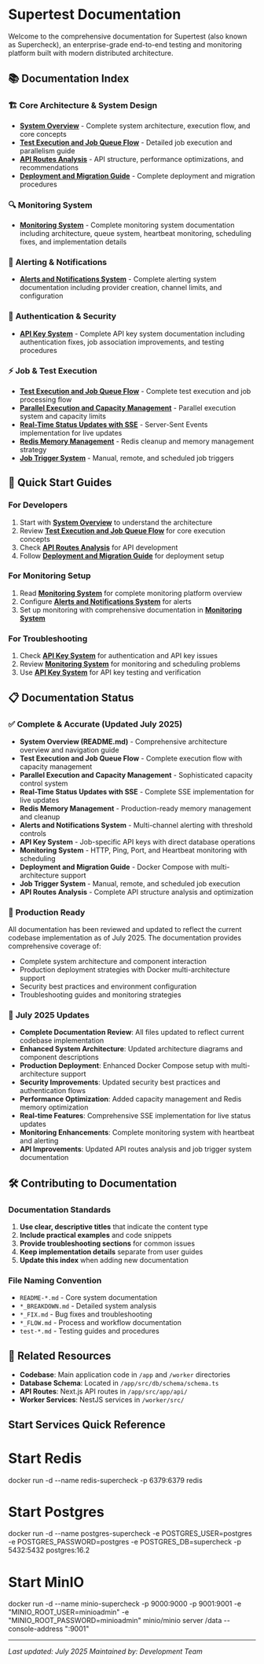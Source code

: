 # Supertest Documentation

Welcome to the comprehensive documentation for Supertest (also known as Supercheck), an enterprise-grade end-to-end testing and monitoring platform built with modern distributed architecture.

## 📚 Documentation Index

### 🏗️ **Core Architecture & System Design**
- **[System Overview](README.md)** - Complete system architecture, execution flow, and core concepts
- **[Test Execution and Job Queue Flow](TEST_EXECUTION_AND_JOB_QUEUE_FLOW.md)** - Detailed job execution and parallelism guide
- **[API Routes Analysis](API_ROUTES_ANALYSIS.md)** - API structure, performance optimizations, and recommendations
- **[Deployment and Migration Guide](DEPLOYMENT_AND_MIGRATION.md)** - Complete deployment and migration procedures

### 🔍 **Monitoring System**
- **[Monitoring System](MONITORING_SYSTEM.md)** - Complete monitoring system documentation including architecture, queue system, heartbeat monitoring, scheduling fixes, and implementation details

### 🚨 **Alerting & Notifications**
- **[Alerts and Notifications System](ALERTS_AND_NOTIFICATIONS_SYSTEM.md)** - Complete alerting system documentation including provider creation, channel limits, and configuration

### 🔑 **Authentication & Security**
- **[API Key System](API_KEY_SYSTEM.md)** - Complete API key system documentation including authentication fixes, job association improvements, and testing procedures

### ⚡ **Job & Test Execution**
- **[Test Execution and Job Queue Flow](TEST_EXECUTION_AND_JOB_QUEUE_FLOW.md)** - Complete test execution and job processing flow
- **[Parallel Execution and Capacity Management](PARALLEL_EXECUTION_CAPACITY_MANAGEMENT.md)** - Parallel execution system and capacity limits
- **[Real-Time Status Updates with SSE](REAL_TIME_STATUS_UPDATES_SSE.md)** - Server-Sent Events implementation for live updates
- **[Redis Memory Management](REDIS_MEMORY_MANAGEMENT.md)** - Redis cleanup and memory management strategy
- **[Job Trigger System](JOB_TRIGGER_SYSTEM.md)** - Manual, remote, and scheduled job triggers


## 🎯 **Quick Start Guides**

### For Developers
1. Start with **[System Overview](README.md)** to understand the architecture
2. Review **[Test Execution and Job Queue Flow](TEST_EXECUTION_AND_JOB_QUEUE_FLOW.md)** for core execution concepts
3. Check **[API Routes Analysis](API_ROUTES_ANALYSIS.md)** for API development
4. Follow **[Deployment and Migration Guide](DEPLOYMENT_AND_MIGRATION.md)** for deployment setup

### For Monitoring Setup
1. Read **[Monitoring System](MONITORING_SYSTEM.md)** for complete monitoring platform overview
2. Configure **[Alerts and Notifications System](ALERTS_AND_NOTIFICATIONS_SYSTEM.md)** for alerts
3. Set up monitoring with comprehensive documentation in **[Monitoring System](MONITORING_SYSTEM.md)**

### For Troubleshooting
1. Check **[API Key System](API_KEY_SYSTEM.md)** for authentication and API key issues
2. Review **[Monitoring System](MONITORING_SYSTEM.md)** for monitoring and scheduling problems
3. Use **[API Key System](API_KEY_SYSTEM.md)** for API key testing and verification

## 📋 **Documentation Status**

### ✅ **Complete & Accurate (Updated July 2025)**
- **System Overview (README.md)** - Comprehensive architecture overview and navigation guide
- **Test Execution and Job Queue Flow** - Complete execution flow with capacity management
- **Parallel Execution and Capacity Management** - Sophisticated capacity control system
- **Real-Time Status Updates with SSE** - Complete SSE implementation for live updates
- **Redis Memory Management** - Production-ready memory management and cleanup
- **Alerts and Notifications System** - Multi-channel alerting with threshold controls
- **API Key System** - Job-specific API keys with direct database operations
- **Monitoring System** - HTTP, Ping, Port, and Heartbeat monitoring with scheduling
- **Deployment and Migration Guide** - Docker Compose with multi-architecture support
- **Job Trigger System** - Manual, remote, and scheduled job execution
- **API Routes Analysis** - Complete API structure analysis and optimization

### 🎯 **Production Ready**
All documentation has been reviewed and updated to reflect the current codebase implementation as of July 2025. The documentation provides comprehensive coverage of:
- Complete system architecture and component interaction
- Production deployment strategies with Docker multi-architecture support
- Security best practices and environment configuration
- Troubleshooting guides and monitoring strategies

### 🔄 **July 2025 Updates**
- **Complete Documentation Review**: All files updated to reflect current codebase implementation
- **Enhanced System Architecture**: Updated architecture diagrams and component descriptions
- **Production Deployment**: Enhanced Docker Compose setup with multi-architecture support
- **Security Improvements**: Updated security best practices and authentication flows
- **Performance Optimization**: Added capacity management and Redis memory optimization
- **Real-time Features**: Comprehensive SSE implementation for live status updates
- **Monitoring Enhancements**: Complete monitoring system with heartbeat and alerting
- **API Improvements**: Updated API routes analysis and job trigger system documentation

## 🛠️ **Contributing to Documentation**

### Documentation Standards
1. **Use clear, descriptive titles** that indicate the content type
2. **Include practical examples** and code snippets
3. **Provide troubleshooting sections** for common issues
4. **Keep implementation details** separate from user guides
5. **Update this index** when adding new documentation

### File Naming Convention
- `README-*.md` - Core system documentation
- `*_BREAKDOWN.md` - Detailed system analysis
- `*_FIX.md` - Bug fixes and troubleshooting
- `*_FLOW.md` - Process and workflow documentation
- `test-*.md` - Testing guides and procedures

## 🔗 **Related Resources**

- **Codebase**: Main application code in `/app` and `/worker` directories
- **Database Schema**: Located in `/app/src/db/schema/schema.ts`
- **API Routes**: Next.js API routes in `/app/src/app/api/`
- **Worker Services**: NestJS services in `/worker/src/`


## Start Services Quick Reference

# Start Redis
docker run -d --name redis-supercheck -p 6379:6379 redis

# Start Postgres
docker run -d --name postgres-supercheck -e POSTGRES_USER=postgres -e POSTGRES_PASSWORD=postgres -e POSTGRES_DB=supercheck -p 5432:5432 postgres:16.2

# Start MinIO
docker run -d --name minio-supercheck -p 9000:9000 -p 9001:9001 -e "MINIO_ROOT_USER=minioadmin" -e "MINIO_ROOT_PASSWORD=minioadmin" minio/minio server /data --console-address ":9001"

---

*Last updated: July 2025*
*Maintained by: Development Team*